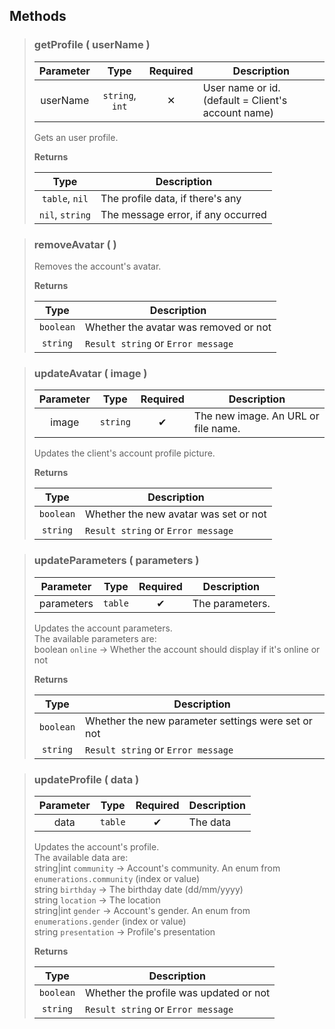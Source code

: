 ## Methods
>### getProfile ( userName )
>| Parameter | Type | Required | Description |
>| :-: | :-: | :-: | - |
>| userName | `string`, `int` | ✕ | User name or id. (default = Client's account name) |
>
>Gets an user profile.
>
>**Returns**
>
>| Type | Description |
>| :-: | - |
>| `table`, `nil` | The profile data, if there's any |
>| `nil`, `string` | The message error, if any occurred |
>


>### removeAvatar (  )
>Removes the account's avatar.
>
>**Returns**
>
>| Type | Description |
>| :-: | - |
>| `boolean` | Whether the avatar was removed or not |
>| `string` | `Result string` or `Error message` |
>


>### updateAvatar ( image )
>| Parameter | Type | Required | Description |
>| :-: | :-: | :-: | - |
>| image | `string` | ✔ | The new image. An URL or file name. |
>
>Updates the client's account profile picture.
>
>**Returns**
>
>| Type | Description |
>| :-: | - |
>| `boolean` | Whether the new avatar was set or not |
>| `string` | `Result string` or `Error message` |
>


>### updateParameters ( parameters )
>| Parameter | Type | Required | Description |
>| :-: | :-: | :-: | - |
>| parameters | `table` | ✔ | The parameters. |
>
>Updates the account parameters.<br>
>The available parameters are:<br>
>boolean `online` -> Whether the account should display if it's online or not
>
>**Returns**
>
>| Type | Description |
>| :-: | - |
>| `boolean` | Whether the new parameter settings were set or not |
>| `string` | `Result string` or `Error message` |
>


>### updateProfile ( data )
>| Parameter | Type | Required | Description |
>| :-: | :-: | :-: | - |
>| data | `table` | ✔ | The data |
>
>Updates the account's profile.<br>
>The available data are:<br>
>string|int `community` -> Account's community. An enum from `enumerations.community` (index or value)<br>
>string `birthday` -> The birthday date (dd/mm/yyyy)<br>
>string `location` -> The location<br>
>string|int `gender` -> Account's gender. An enum from `enumerations.gender` (index or value)<br>
>string `presentation` -> Profile's presentation
>
>**Returns**
>
>| Type | Description |
>| :-: | - |
>| `boolean` | Whether the profile was updated or not |
>| `string` | `Result string` or `Error message` |
>
